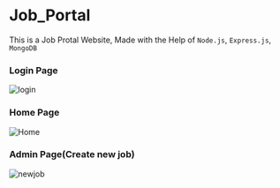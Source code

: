 # Job_Portal

This is a Job Protal Website, Made with the Help of `Node.js`, `Express.js`, `MongoDB`
### Login Page
![login](https://github.com/user-attachments/assets/e8d4b493-4cc9-4ffc-858f-554e88062998)

### Home Page
![Home](https://github.com/user-attachments/assets/3c8d2731-4822-4748-abb6-f1125eb477d0)

### Admin Page(Create new job)
![newjob](https://github.com/user-attachments/assets/9e0126d8-4075-46ad-adc1-09eb7e63ef9a)
